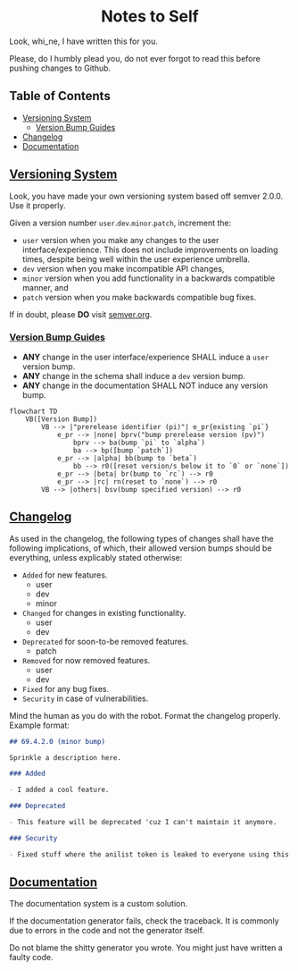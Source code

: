 <h1 align="center" style="font-weight: bold">
    Notes to Self
</h1>

Look, whi_ne, I have written this for you.

Please, do I humbly plead you, do not ever forgot to read this before pushing changes to Github.


<div class="toc"><h2 id="toc"><b><a href="#toc">Table of Contents</a></b></h2>
<ul><li><a href="#versioning-system">Versioning System</a><ul><li><a href="#versioning-system-version-bump-guides">Version Bump Guides</a></li></ul></li><li><a href="#changelog">Changelog</a></li><li><a href="#documentation">Documentation</a></li></ul></div>

<h2 id="versioning-system"><b><a href="#versioning-system">Versioning System</a></b></h2>

Look, you have made your own versioning system based off semver 2.0.0. Use it properly.

Given a version number `user`.`dev`.`minor`.`patch`, increment the:

- `user` version when you make any changes to the user interface/experience. This does not include improvements on loading times, despite being well within the user experience umbrella.
- `dev` version when you make incompatible API changes,
- `minor` version when you add functionality in a backwards compatible manner, and
- `patch` version when you make backwards compatible bug fixes.

If in doubt, please **DO** visit [semver.org](https://semver.org/).

<h3 id="versioning-system-version-bump-guides"><b><a href="#versioning-system-version-bump-guides">Version Bump Guides</a></b></h3>

- **ANY** change in the user interface/experience SHALL induce a `user` version bump.
- **ANY** change in the schema shall induce a `dev` version bump.
- **ANY** change in the documentation SHALL NOT induce any version bump.

```mermaid
flowchart TD
    VB([Version Bump])
        VB --> |"prerelease identifier (pi)"| e_pr{existing `pi`}
            e_pr --> |none| bprv("bump prerelease version (pv)")
                bprv --> ba(bump `pi` to `alpha`)
                ba --> bp([bump `patch`])
            e_pr --> |alpha| bb(bump to `beta`)
                bb --> r0([reset version/s below it to `0` or `none`])
            e_pr --> |beta| br(bump to `rc`) --> r0
            e_pr --> |rc| rn(reset to `none`) --> r0
        VB --> |others| bsv(bump specified version) --> r0
```

<h2 id="changelog"><b><a href="#changelog">Changelog</a></b></h2>

As used in the changelog, the following types of changes shall have the following implications, of which, their allowed version bumps should be everything, unless explicably stated otherwise:

- `Added` for new features.
    - user
    - dev
    - minor
- `Changed` for changes in existing functionality.
    - user
    - dev
- `Deprecated` for soon-to-be removed features.
    - patch
- `Removed` for now removed features.
    - user
    - dev
- `Fixed` for any bug fixes.
- `Security` in case of vulnerabilities.

Mind the human as you do with the robot. Format the changelog properly. Example format:

```md
## 69.4.2.0 (minor bump)

Sprinkle a description here.

### Added

- I added a cool feature.

### Deprecated

- This feature will be deprecated 'cuz I can't maintain it anymore.

### Security

- Fixed stuff where the anilist token is leaked to everyone using this app.
```

<h2 id="documentation"><b><a href="#documentation">Documentation</a></b></h2>

The documentation system is a custom solution.

If the documentation generator fails, check the traceback. It is commonly due to errors in the code and not the generator itself.

Do not blame the shitty generator you wrote. You might just have written a faulty code.
